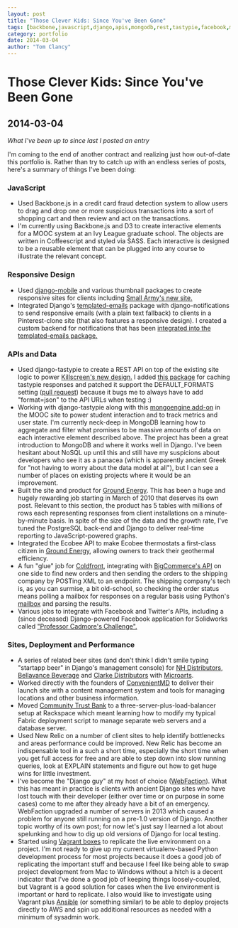 ```yaml
---
layout: post
title: "Those Clever Kids: Since You've Been Gone"
tags: [backbone,javascript,django,apis,mongodb,rest,tastypie,facebook,mooc,webfaction,newrelic]
category: portfolio
date: 2014-03-04
author: "Tom Clancy"
---
```


# Those Clever Kids: Since You've Been Gone

## 2014-03-04

_What I've been up to since last I posted an entry_

<p>I'm coming to the end of another contract and realizing just how out-of-date this portfolio is. Rather than try to catch up with an endless series of posts, here's a summary of things I've been doing:</p>
<h3>JavaScript</h3>
<ul>
<li>Used Backbone.js in a credit card fraud detection system to allow users to drag and drop one or more suspicious transactions into a sort of shopping cart and then review and act on the transactions.</li>
<li>I'm currently using Backbone.js and D3 to create interactive elements for a MOOC system at an Ivy League graduate school. The objects are written in Coffeescript and styled via SASS. Each interactive is designed to be a reusable element that can be plugged into any course to illustrate the relevant concept.</li>
</ul>
<h3>Responsive Design</h3>
<ul>
<li>Used <a href="https://github.com/gregmuellegger/django-mobile" target="_blank">django-mobile</a> and various thumbnail packages to create responsive sites for clients including <a href="http://smallarmy.net/" target="_blank">Small Army's new site.</a></li>
<li>Integrated Django's <a href="https://github.com/philippWassibauer/templated-emails" target="_blank">templated-emails</a> package with django-notifications to send responsive emails (with a plain text fallback) to clients in a Pinterest-clone site (that also features a responsive design). I created a custom backend for notifications that has been <a href="https://github.com/philippWassibauer/templated-emails/pull/10" target="_blank">integrated into the templated-emails package.</a></li>
</ul>
<h3>APIs and Data</h3>
<ul>
<li>Used django-tastypie to create a REST API on top of the existing site logic to power <a href="http://killscreendaily.com/" target="_blank">Killscreen's new design.</a>&nbsp;I added <a href="https://github.com/dstegelman/django-tastypie-cache" target="_blank">this package</a> for caching tastypie responses and patched it support the DEFAULT_FORMATS setting (<a href="https://github.com/dstegelman/django-tastypie-cache/pull/1" target="_blank">pull request</a>) because it bugs me to always have to add "format=json" to the API URLs when testing :)</li>
<li>Working with django-tastypie along with this <a href="https://github.com/wlanslovenija/django-tastypie-mongoengine" target="_blank">mongoengine add-on</a>&nbsp;in the MOOC site to power student interaction and to track metrics and user state. I'm currently neck-deep in MongoDB learning how to aggregate and filter what promises to be massive amounts of data on each interactive element described above. The project has been a great introduction to MongoDB and where it works well in Django. I've been hesitant about NoSQL up until this and still have my suspicions about developers who see it as a panacea (which is apparently ancient Greek for "not having to worry about the data model at all"), but I can see a number of places on existing projects where it would be an improvement.</li>
<li>Built the site and product for <a href="http://groundenergysupport.com/" target="_blank">Ground Energy</a>. This has been a huge and hugely rewarding job starting in March of 2010 that deserves its own post. Relevant to this section, the product has 5 tables with millions of rows each representing responses from client installations on a minute-by-minute basis. In spite of the size of the data and the growth rate, I've tuned the PostgreSQL back-end and Django to deliver real-time reporting to JavaScript-powered graphs.</li>
<li>Integrated the Ecobee API to make Ecobee thermostats a first-class citizen in <a href="http://groundenergysupport.com/" target="_blank">Ground Energy</a>, allowing owners to track their geothermal efficiency.</li>
<li>A fun "glue" job for <a href="http://www.mycoldfront.com/" target="_blank">Coldfront</a>, integrating with <a href="https://developer.bigcommerce.com/api/" target="_blank">BigCommerce's API</a>&nbsp;on one side to find new orders and then sending the orders to the shipping company by POSTing XML to an endpoint. The shipping company's tech is, as you can surmise, a bit old-school, so checking the order status means polling a mailbox for responses on a regular basis using Python's <a href="http://docs.python.org/2/library/mailbox.html" target="_blank">mailbox</a>&nbsp;and parsing the results.</li>
<li>Various jobs to integrate with Facebook and Twitter's APIs, including a (since deceased) Django-powered Facebook application for Solidworks called <a href="http://files.solidworks.com/Education_Europe/SolidWorks-email-20Jul12_ENG.html" target="_blank">"Professor Cadmore's Challenge".</a></li>
</ul>
<h3>Sites, Deployment and Performance</h3>
<ul>
<li>A series of related beer sites (and don't think I didn't smile typing "startapp beer" in Django's management console) for <a href="http://www.nhdist.com/" target="_blank">NH Distributors</a>, <a href="http://www.bellavancebev.com/" target="_blank">Bellavance Beverage</a> and <a href="http://www.clarkedistributors.com/" target="_blank">Clarke Distributors</a> with <a href="http://microarts.com/" target="_blank">Microarts</a>.</li>
<li>Worked directly with the founders of <a href="http://convenientmd.com/" target="_blank">ConvenientMD</a>&nbsp;to deliver their launch site with a content management system and tools for managing locations and other business information.</li>
<li>Moved <a href="https://www.ctbonline.com/" target="_blank">Community Trust Bank</a>&nbsp;to a three-server-plus-load-balancer setup at Rackspace which meant learning how to modify my typical Fabric deployment script to manage separate web servers and a database server.</li>
<li>Used New Relic on a number of client sites to help identify bottlenecks and areas performance could be improved. New Relic has become an indispensable tool in a such a short time, especially the short time when you get full access for free and are able to step down into slow running queries, look at EXPLAIN statements and figure out how to get huge wins for little investment.</li>
<li>I've become the "Django guy" at my host of choice (<a href="https://www.webfaction.com/" target="_blank">WebFaction</a>). What this has meant in practice is clients with ancient Django sites who have lost touch with their developer (either over time or on purpose in some cases) come to me after they already have a bit of an emergency. WebFaction upgraded a number of servers in 2013 which caused a problem for anyone still running on a pre-1.0 version of Django. Another topic worthy of its own post; for now let's just say I learned a lot about spelunking and how to dig up old versions of Django for local testing.</li>
<li>Started using <a href="http://www.vagrantup.com/" target="_blank">Vagrant boxes</a> to replicate the live environment on a project. I'm not ready to give up my current virtualenv-based Python development process for most projects because it does a good job of replicating the important stuff and because I feel like being able to swap project development from Mac to Windows without a hitch is a decent indicator that I've done a good job of keeping things loosely-coupled, but Vagrant is a good solution for cases when the live environment is important or hard to replicate. I also would like to investigate using Vagrant plus <a href="http://www.ansible.com/home" target="_blank">Ansible</a> (or something similar) to be able to deploy projects directly to AWS and spin up additional resources as needed with a minimum of sysadmin work.</li>
</ul>
